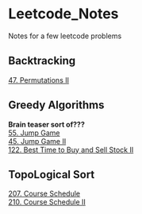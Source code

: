# Leetcode_Notes
Notes for a few leetcode problems  

## Backtracking
[47. Permutations II](/src/47.md)

## Greedy Algorithms
**Brain teaser sort of???**  
[55. Jump Game](/src/55.md)  
[45. Jump Game II](/src/45.md)  
[122. Best Time to Buy and Sell Stock II](/src/122.md)

## TopoLogical Sort
[207. Course Schedule](/src/207.md)  
[210. Course Schedule II](/src/210.md)
